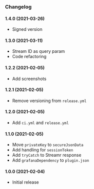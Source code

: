 ### Changelog

#### 1.4.0 (2021-03-26)
* Signed version

#### 1.3.0 (2021-03-11)
* Stream ID as query param
* Code refactoring

#### 1.2.2 (2021-02-05)
* Add screenshots

#### 1.2.1 (2021-02-05)
* Remove versioning from `release.yml`

#### 1.2.0 (2021-02-05)
* Add `ci.yml` and `release.yml`

#### 1.1.0 (2021-02-05)
* Move `privateKey` to `secureJsonData`
* Add handling for `sessionToken`
* Add `tryCatch` to Streamr response
* Add `grafanaDependency` to `plugin.json`

#### 1.0.0 (2021-02-04)
* Initial release
